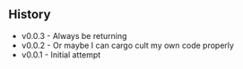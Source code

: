 ## History ##

* v0.0.3 - Always be returning
* v0.0.2 - Or maybe I can cargo cult my own code properly
* v0.0.1 - Initial attempt
